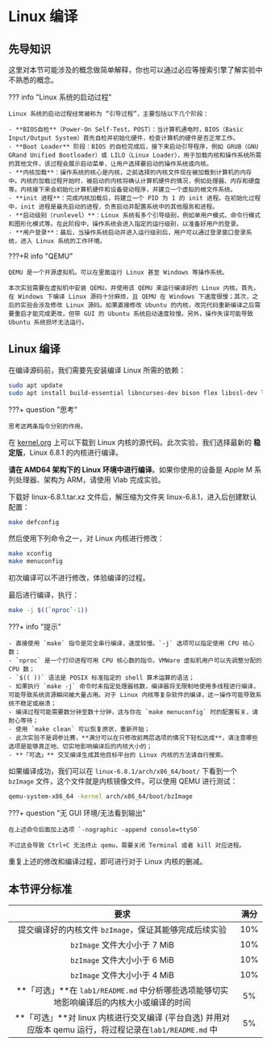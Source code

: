 # Linux 编译

## 先导知识

这里对本节可能涉及的概念做简单解释，你也可以通过必应等搜索引擎了解实验中不熟悉的概念。

??? info "Linux 系统的启动过程"

    Linux 系统的启动过程经常被称为 “引导过程”，主要包括以下几个阶段：

    - **BIOS自检**（Power-On Self-Test，POST）：当计算机通电时，BIOS（Basic Input/Output System）首先自检并初始化硬件，检查计算机的硬件是否正常工作。
    - **Boot Loader** 阶段：BIOS 的自检完成后，接下来启动引导程序，例如 GRUB（GNU GRand Unified Bootloader）或 LILO（Linux Loader），用于加载内核和操作系统所需的其他文件，该过程会展示启动菜单，让用户选择要启动的操作系统或内核。
    - **内核加载**：操作系统的核心是内核，之前选择的内核文件现在被加载到计算机的内存中。内核的加载过程开始时，被启动的内核将确认计算机硬件的情况，例如处理器、内存和硬盘等。内核接下来会初始化计算机硬件和设备驱动程序，并建立一个虚拟的根文件系统。
    - **init 进程**：完成内核加载后，将建立一个 PID 为 1 的 init 进程。在初始化过程中，init 进程是最先启动的进程，负责启动并配置系统中的其他服务和进程。
    - **启动级别（runlevel）**：Linux 系统有多个引导级别，例如单用户模式、命令行模式和图形化模式等。在此阶段中，操作系统会进入指定的运行级别，以准备好用户的登录。
    - **用户登录**：最后，当操作系统启动并进入运行级别后，用户可以通过登录窗口登录系统，进入 Linux 系统的工作环境。

???+R info "QEMU"

    QEMU 是一个开源虚拟机。可以在里面运行 Linux 甚至 Windows 等操作系统。

    本次实验需要在虚拟机中安装 QEMU，并使用该 QEMU 来运行编译好的 Linux 内核。首先，在 Windows 下编译 Linux 源码十分麻烦，且 QEMU 在 Windows 下速度很慢；其次，之后的实验会涉及修改 Linux 源码。如果直接修改 Ubuntu 的内核，改完代码重新编译之后需要重启才能完成更改，但带 GUI 的 Ubuntu 系统启动速度较慢。另外，操作失误可能导致 Ubuntu 系统损坏无法运行。

## Linux 编译

在编译源码前，我们需要先安装编译 Linux 所需的依赖：

```bash
sudo apt update
sudo apt install build-essential libncurses-dev bison flex libssl-dev libelf-dev qemu-system-x86
```

???+ question "思考"

    思考这两条指令分别的作用。

在 [kernel.org](https://www.kernel.org/) 上可以下载到 Linux 内核的源代码。此次实验，我们选择最新的 **稳定版**，Linux 6.8.1 的内核进行编译。

**请在 AMD64 架构下的 Linux 环境中进行编译**。如果你使用的设备是 Apple M 系列处理器、架构为 ARM，请使用 Vlab 完成实验。

下载好 linux-6.8.1.tar.xz 文件后，解压缩为文件夹 linux-6.8.1，进入后创建默认配置：

```bash
make defconfig
```

然后使用下列命令之一，对 Linux 内核进行修改：

```bash
make xconfig
make menuconfig
```

初次编译可以不进行修改，体验编译的过程。

最后进行编译，执行：

```bash
make -j $((`nproc`-1))
```

???+ info "提示"

    - 直接使用 `make` 指令是完全串行编译，速度较慢。`-j` 选项可以指定使用 CPU 核心数；
    - `nproc` 是一个打印进程可用 CPU 核心数的指令。VMWare 虚拟机用户可以先调整分配的 CPU 数；
    - `$(( ))` 语法是 POSIX 标准指定的 shell 算术运算的语法；
    - 如果执行 `make -j` 命令时未指定处理器核数，编译器将无限制地使用多线程进行编译，可能导致系统资源瞬间被大量占用。对于 Linux 内核等复杂软件的编译，这一操作可能导致系统不稳定或崩溃；
    - 编译过程可能需要数分钟至数十分钟，这与你在 `make menuconfig` 时的配置有关，请耐心等待；
    - 使用 `make clean` 可以恢复原状，重新开始；
    - 此次实验不是调参比赛，**满分可以在只修改前两层选项的情况下轻松达成**，请注意哪些选项是能够真正地、切实地影响编译后的内核大小的；
    - **「可选」** 交叉编译生成其他目标平台的 Linux 内核的方法请自行搜索。

如果编译成功，我们可以在 `linux-6.8.1/arch/x86_64/boot/` 下看到一个 `bzImage` 文件，这个文件就是内核镜像文件。可以使用 QEMU 进行测试：

```bash
qemu-system-x86_64 -kernel arch/x86_64/boot/bzImage
```

???+ question "无 GUI 环境/无法看到输出"

    在上述命令后面加上选项 `-nographic -append console=ttyS0`

    不过这会导致 Ctrl+C 无法终止 qemu，需要关闭 Terminal 或者 kill 对应进程。

重复上述的修改和编译过程，即可进行对于 Linux 内核的删减。

## 本节评分标准

|                                                   要求                                                   | 满分 |
| :------------------------------------------------------------------------------------------------------: | :--: |
|                          提交编译好的内核文件 `bzImage`，保证其能够完成后续实验                          | 10%  |
|                                       `bzImage` 文件大小小于 7 MiB                                       | 10%  |
|                                       `bzImage` 文件大小小于 6 MiB                                       | 10%  |
|                                       `bzImage` 文件大小小于 4 MiB                                       | 10%  |
|         **「可选」**在 `lab1/README.md` 中分析哪些选项能够切实地影响编译后的内核大小或编译的时间         |  5%  |
| **「可选」**对 linux 内核进行交叉编译 (平台自选) 并用对应版本 qemu 运行，将过程记录在`lab1/README.md` 中 |  5%  |
